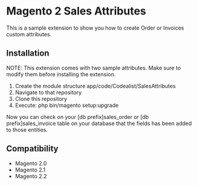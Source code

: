 # Magento 2 Sales Attributes
This is a sample extension to show you how to create Order or Invoices custom attributes.

## Installation

NOTE:  This extension comes with two sample attributes. Make sure to modify them before installing the extension.

1. Create the module structure app/code/Codealist/SalesAttributes
2. Navigate to that repository
3. Clone this repository
4. Execute: php bin/magento setup:upgrade

Now you can check on your [db prefix]sales_order or [db prefix]sales_invoice table on your database that the fields has been added to those entities.

## Compatibility
- Magento 2.0
- Magento 2.1
- Magento 2.2